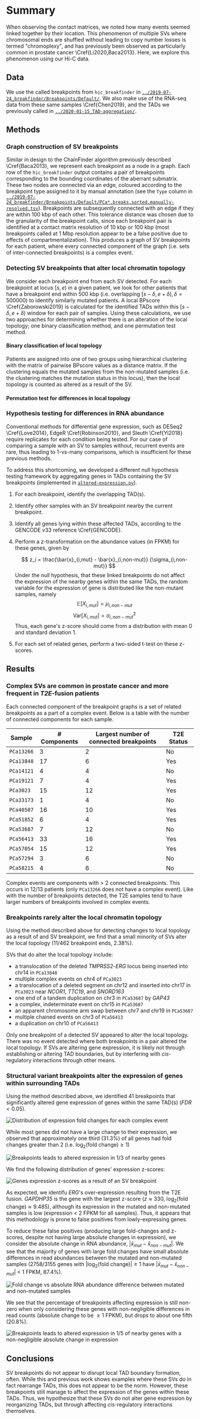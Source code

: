 # Summary

When observing the contact matrices, we noted how many events seemed linked together by their location.
This phenomenon of multiple SVs where chromosomal ends are shuffled without leading to copy number losses is termed "chromoplexy", and has previously been observed as particularly common in prostate cancer \Cref{Li2020,Baca2013}.
Here, we explore this phenomenon using our Hi-C data.

## Data

We use the called breakpoints from `hic_breakfinder` in [`../2019-07-24_breakfinder/Breakpoints/Default/`](../2019-07-24_breakfinder/Breakpoints/Default/).
We also make use of the RNA-seq data from these same samples \Cref{Chen2019}, and the TADs we previously called in [`../2020-01-15_TAD-aggregation/`](../2020-01-15_TAD-aggregation/).

## Methods

### Graph construction of SV breakpoints

Similar in design to the ChainFinder algorithm previously described \Cref{Baca2013}, we represent each breakpoint as a node in a graph.
Each row of the `hic_breakfinder` output contains a pair of breakpoints corresponding to the bounding coordinates of the aberrant submatrix.
These two nodes are connected via an edge, coloured according to the breakpoint type assigned to it by manual annotation (see the `Type` column in [`../2019-07-24_breakfinder/Breakpoints/Default/PCa*.breaks.sorted.manually-resolved.tsv`](../2019-07-24_breakfinder/Breakpoints/Default/)).
Breakpoints are subsequently connected with an edge if they are within 100 kbp of each other.
This tolerance distance was chosen due to the granularity of the breakpoint calls, since each breakpoint pair is identified at a contact matrix resolution of 10 kbp or 100 kbp (most breakpoints called at 1 Mbp resolution appear to be a false positive due to effects of compartmentalization).
This produces a graph of SV breakpoints for each patient, where every connected component of the graph (i.e. sets of inter-connected breakpoints) is a complex event.

### Detecting SV breakpoints that alter local chromatin topology

We consider each breakpoint end from each SV detected.
For each breakpoint at locus $[s, e)$ in a given patient, we look for other patients that have a breakpoint end within 500 kbp (i.e. overlapping $[s - \delta, e + \delta), \delta = 500 000$) to identify similarly mutated patients.
A local BPscore \Cref{Zaborowski2019} is calculated for the identified TADs within this $[s - \delta, e + \delta)$ window for each pair of samples.
Using these calculations, we use two approaches for determining whether there is an alteration of the local topology; one binary classification method, and one permutation test method.

#### Binary classification of local topology

Patients are assigned into one of two groups using hierarchical clustering with the matrix of pairwise BPscore values as a distance matrix.
If the clustering equals the mutated samples from the non-mutated samples (i.e. the clustering matches the mutation status in this locus), then the local topology is counted as altered as a result of the SV.

#### Permutation test for differences in local topology



### Hypothesis testing for differences in RNA abundance

Conventional methods for differential gene expression, such as DESeq2 \Cref{Love2014}, EdgeR \Cref{Robinson2010}, and Sleuth \Cref{Yi2018} require replicates for each condition being tested.
For our case of comparing a sample with an SV to samples without, recurrent events are rare, thus leading to 1-vs-many comparisons, which is insufficient for these previous methods.

To address this shortcoming, we developed a different null hypothesis testing framework by aggregating genes in TADs containing the SV breakpoints (implemented in [`altered-expression.py`](altered-expression.py)).

1. For each breakpoint, identify the overlapping TAD(s).
2. Identify other samples with an SV breakpoint nearby the current breakpoint.
3. Identify all genes lying within these affected TADs, according to the GENCODE v33 reference \Cref{GENCODE}.
4. Perform a z-transformation on the abundance values (in FPKM) for these genes, given by

    $$
    z_i = \frac{\bar{x}_{i,mut} - \bar{x}_{i,non-mut}}  {\sigma_{i,non-mut}}
    $$
    Under the null hypothesis, that these linked breakpoints do not affect the expression of the nearby genes within the same TADs, the random variable for the expression of gene is distributed   like the non-mutant samples, namely
    $$
    \mathbb{E}[X_{i,mut}] = \mu_{i,non-mut}
    $$
    $$
    \text{Var}[X_{i,mut}] = \sigma^2_{i,non-mut}
    $$
    Thus, each gene's z-score should come from a distribution with mean 0 and standard deviation 1.

5. For each set of related genes, perform a two-sided t-test on these z-scores.

## Results

### Complex SVs are common in prostate cancer and more frequent in _T2E_-fusion patients

Each connected component of the breakpoint graphs is a set of related breakpoints as a part of a complex event.
Below is a table with the number of connected components for each sample.

| Sample     | # Components | Largest number of connected breakpoints | T2E Status |
| ---------- | ------------ | --------------------------------------- | ---------- |
| `PCa13266` | 3            | 2                                       | No         |
| `PCa13848` | 17           | 6                                       | Yes        |
| `PCa14121` | 4            | 4                                       | No         |
| `PCa19121` | 7            | 4                                       | Yes        |
| `PCa3023`  | 15           | 12                                      | Yes        |
| `PCa33173` | 1            | 4                                       | No         |
| `PCa40507` | 16           | 10                                      | Yes        |
| `PCa51852` | 6            | 4                                       | Yes        |
| `PCa53687` | 7            | 12                                      | No         |
| `PCa56413` | 33           | 16                                      | Yes        |
| `PCa57054` | 15           | 12                                      | Yes        |
| `PCa57294` | 3            | 6                                       | No         |
| `PCa58215` | 4            | 6                                       | No         |

Complex events are components with > 2 connected breakpoints.
This occurs in 12/13 patients (only `PCa13266` does not have a complex event).
Like with the number of breakpoints detected, the T2E samples tend to have larger numbers of breakpoints involved in complex events.

### Breakpoints rarely alter the local chromatin topology

Using the method described above for detecting changes to local topology as a result of and SV breakpoint, we find that a small minority of SVs alter the local topology (11/462 breakpoint ends, 2.38%).

SVs that do alter the local topology include:

* a translocation of the deleted _TMPRSS2_-_ERG_ locus being inserted into chr14 in `PCa13848`
* multiple complex events on chr4 of `PCa3023`
* a translocation of a deleted segment on chr12 and inserted into chr17 in `PCa3023` near _NCOR1_, _TTC19_, and _SNORD163_
* one end of a tandem duplication on chr3 in `PCa53687` by _GAP43_
* a complex, indeterminate event on chr15 in `PCa53687`
* an apparent chromosome arm swap between chr7 and chr19 in `PCa53687`
* multiple chained events on chr3 of `PCa56413`
* a duplication on chr10 of `PCa56413`

Only one breakpoint of a detected SV appeared to alter the local topology.
There was no event detected where both breakpoints in a pair altered the local topology.
If SVs are altering gene expression, it is likely not through establishing or altering TAD boundaries, but by interfering with _cis_-regulatory interactions through other means.

### Structural variant breakpoints alter the expression of genes within surrounding TADs

Using the method described above, we identified 41 breakpoints that significantly altered gene expression of genes within the same TAD(s) ($FDR < 0.05$).

![Distribution of expression fold changes for each complex event](Plots/sv-disruption.fold-change.png)

While most genes did not have a large change to their expression, we observed that approximately one third (31.3%) of all genes had fold changes greater than 2 (i.e. $\log_2(\text{fold change}) \ge 1$)

![Breakpoints leads to altered expression in 1/3 of nearby genes](Plots/sv-disruption.fold.ecdf.png)

We find the following distribution of genes' expression z-scores:

![Genes expression z-scores as a result of an SV breakpoint](Plots/sv-disruption.z.png)

As expected, we identifu _ERG_'s over-expression resulting from the T2E fusion.
_GAPDHP35_ is the gene with the largest z-score ($z \approx 330$, $\log_2(\text{fold change}) \approx 9.485$), although its expression in the mutated and non-mutated samples is low (expression < 2 FPKM for all samples).
Thus, it appears that this methodology is prone to false positives from lowly-expressing genes.

To reduce these false positives (producing large fold-changes and z-scores, despite not having large absolute changes in expression), we consider the absolute change in RNA abundance, $|\bar{x}_{mut} - \bar{x}_{non-mut}|$.
We see that the majority of genes with large fold changes have small absolute differences in read abundances between the mutated and non-mutated samples (2758/3155 genes with $|\log_2(\text{fold change})| \ge 1$ have $|\bar{x}_{mut} - \bar{x}_{non-mut}|$ < 1 FPKM, 87.4%).

![Fold change vs absolute RNA abundance difference between mutated and non-mutated samples](Plots/sv-disruption.fold-change-vs-difference.png)

We see that the percentage of breakpoints affecting expression is still non-zero when only considering these genes with non-negligible differences in read counts (absolute change to be $\ge 1$ FPKM), but drops to about one fifth (20.8%).

![Breakpoints leads to altered expression in 1/5 of nearby genes with a non-negligible absolute change in expression](Plots/sv-disruption.fold.ecdf.thresholded.png)

## Conclusions

SV breakpoints do not appear to disrupt local TAD boundary formation, often.
While this and previous work shows examples where these SVs do in fact rearrange TADs, this does not appear to be the norm.
However, these breakpoints still manage to affect the expression of the genes within these TADs.
Thus, we hypothesize that these SVs do not alter gene expression by reorganizing TADs, but through affecting _cis_-regulatory interactions themselves.
